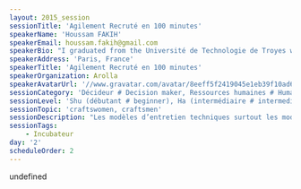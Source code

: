```yaml
---
layout: 2015_session
sessionTitle: 'Agilement Recruté en 100 minutes'
speakerName: 'Houssam FAKIH'
speakerEmail: houssam.fakih@gmail.com
speakerBio: "I graduated from the Université de Technologie de Troyes with a Software Engineer, from the Université de Lille I & the Ecole des Mines de Douai with a PhD in Computer Science and from the Université de Technologie de Compiègne with a Master in Biomedical Engineering.\n\nAs a software developer, my main focus is to deliver high-quality solutions to the customer’s problem rather than just writing code. By high-quality, I mean delivering no bug. To achieve this ultimate goal, I deal with problems by applying two rules: abstraction and decomposition. To implement efficient solutions I use the best practices of these methodologies : XP, Agile, TDD, BDD, DDD, etc. Besides I pay attention to always master my tools (Language, IDE, etc.) and be updated. Routine is my enemy, I try to always learn a new languages or frameworks."
speakerAddress: 'Paris, France'
speakerTitle: 'Agilement Recruté en 100 minutes'
speakerOrganization: Arolla
speakerAvatarUrl: '//www.gravatar.com/avatar/8eeff5f2419045e1eb39f10ad6f1567d?size=200&default=mm'
sessionCategory: 'Décideur # Decision maker, Ressources humaines # Human resources, Encadrement, coach # Trainer, mentor, coach, Architecte # Architect, Développeur # Developer, Autre # Other'
sessionLevel: 'Shu (débutant # beginner), Ha (intermédiaire # intermediate), Ri (avancé # advanced)'
sessionTopic: 'craftswomen, craftsmen'
sessionDescription: "Les modèles d’entretien techniques surtout les modèles traditionnels ont beaucoup de points communs avec le modèle du cycle en V ou les projets waterfall. Cette ressemblance concerne notamment les deux points suivants :\nle récit des expériences professionnelles du candidat \nles tests techniques sous forme de QCM\n\nLe problème avec ces deux points est le manque d’un feedback rapide pour le recruteur qui ne l’aide pas à optimiser son entretien qui est déjà d’une durée limitée.\n\nAfin de maîtriser notre process de recrutement et garantir une méthode d’évaluation homogène et partagée, nous nous sommes inspirés des méthodes agiles pour définir notre propre modèle de recrutement et d’animation des entretiens techniques. \n\nNotre objectif est de satisfaire les besoins des différents acteurs impliqués dans ce process, à savoir : le candidat, le(s) recruteur(s) et le(s) décideur(s). \n\nL’entretien dans notre modèle est constitué de plusieurs itérations assez courtes ayant comme objectif de donner un feedback rapide au recruteur à la fin de chaque itération. \n\nA l’issu de l’entretien, notre modèle permet au recruteur d’identifier un profil bien précis du candidat synthétisant ses points forts, ses points faibles ainsi qu’un plan pour conquérir ces derniers. Cette synthèse est partagée avec le candidat lors d’une rétrospective puis communiqué au(x) décideur(s) .\n\nCette session est un retour d’expérience sur une centaine d’entretiens techniques animées sur quatre ans. Nous détaillons les différentes parties de l’entretien, la méthode d’évaluation suivie, les contrôles permettant de détecter les points à améliorer dans notre modèle, la qualité des candidats reçus (taux de réussite, etc.), ainsi que le suivi des candidats qui nous ont rejoint (intégration, évolution, etc.)\n\nCette session s'adresse à tous les développeurs même ceux qui n'animent pas des entretiens techniques mais aussi toutes les personnes qui sont intéressées par les questions de recrutement."
sessionTags:
    - Incubateur
day: '2'
scheduleOrder: 2
---
```


undefined
